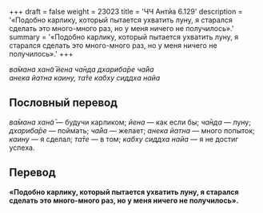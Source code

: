 +++
draft = false
weight = 23023
title = 'ЧЧ Антйа 6.129'
description = '«Подобно карлику, который пытается ухватить луну, я старался сделать это много-много раз, но у меня ничего не получилось».'
summary = '«Подобно карлику, который пытается ухватить луну, я старался сделать это много-много раз, но у меня ничего не получилось».'
+++

_ва̄мана хан̃а̄ йена ча̄нда дхариба̄ре ча̄йа  
анека йатна каину,_ _та̄те кабху сиддха найа_

## Пословный перевод

_ва̄мана_ _хан̃а̄_ — будучи карликом; _йена_ — как если бы; _ча̄нда_ — луну; _дхариба̄ре_ — поймать; _ча̄йа_ — желает; _анека_ _йатна_ — много попыток; _каину_ — я сделал; _та̄те_ — в том; _кабху_ _сиддха_ _найа_ — я не достиг успеха.

## Перевод

**«Подобно карлику, который пытается ухватить луну, я старался сделать это много-много раз, но у меня ничего не получилось».**
